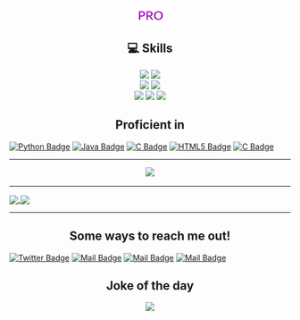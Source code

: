 <p align="center">
&nbsp;<img src ="https://raw.githubusercontent.com/acervenky/animated-github-badges/master/assets/pro.gif" height="30px" width="45px" align="center"></img>
</p>



 <h2 align="center">💻 Skills</h2> 

<p align="center">
 
<img src="https://img.shields.io/badge/Editor-Visual_Studio_Code-informational?style=flat&logo=visual-studio-code&logoColor=3BB9FF&color=3090C7">
<img src="https://img.shields.io/badge/Program-Python-informational?style=flat&logo=python&logoColor=bafc03&color=03dbfc">
<br>
<img src="https://img.shields.io/badge/Program-JavaScript-informational?style=flat&logo=javascript&logoColor=bafc03&color=ad03fc">
<img src="https://img.shields.io/badge/Program-Java-informational?style=flat&logo=java&logoColor=bafc03&color=fc0377">
<br>
<img src="https://img.shields.io/badge/Program-C-informational?style=flat&logo=C&logoColor=bafc03&color=fc6f03">
<img src="https://img.shields.io/badge/Web-HTML5-informational?style=flat&logo=HTML5&logoColor=bafc03&color=fc6f03">
<img src="https://img.shields.io/badge/Web-CSS3-informational?style=flat&logo=CSS3&logoColor=bafc03&color=fc6f03">

</p>
<h2 align="center">Proficient in</h2> 

<!-- TODO: Make technologies links takes you to repositories -->

[![Python Badge](https://img.shields.io/badge/-Python-61DBFB?style=for-the-badge&labelColor=black&logo=python&logoColor=61DBFB)](#) [![Java Badge](https://img.shields.io/badge/-Java-F0DB4F?style=for-the-badge&labelColor=black&logo=java&logoColor=F0DB4F)](#) [![C Badge](https://img.shields.io/badge/-C-007acc?style=for-the-badge&labelColor=black&logo=c&logoColor=007acc)](#) [![HTML5 Badge](https://img.shields.io/badge/-HTML5-c0c0c0?style=for-the-badge&labelColor=black&logo=HTML5&logoColor=c0c0c0)](#) [![C Badge](https://img.shields.io/badge/-CSS3-0fffff?style=for-the-badge&labelColor=black&logo=css3&logoColor=0fffff)](#)

<hr>
 
<p align="center">
<img src="https://gpvc.arturio.dev/akashrajput25">
</p>
<hr>

<a href="https://github.com/akashrajput25/github-readme-stats">
  <img align="center" src="https://github-readme-stats.vercel.app/api?username=akashrajput25&show_icons=true&card_width=240&bg_color=90,cccccc,ffffff">
</a>
<a href="https://github.com/akashrajput25/github-readme-stats">
  <img align="center" src="https://github-readme-stats.vercel.app/api/top-langs/?username=akashrajput25&layout=compact&card_width=300&card_height=150&bg_color=90,cccccc,ffffff">
</a>
<hr>

<h2 align="center"> Some ways to reach me out! </h2>
<p align="center">
 
[![Twitter Badge](https://img.shields.io/badge/-@Akash_Rajput-1ca0f1?style=flat&labelColor=1ca0f1&logo=twitter&logoColor=white&link=https://twitter.com/Akashku45066941)](https://twitter.com/Akashku45066941) 
[![Mail Badge](https://img.shields.io/badge/-Akash_Kumar_Singh-0000d8?style=flat&labelColor=0000d8&logo=linkedin&logoColor=white)](https://www.linkedin.com/in/akashkumarsingh001/) 
[![Mail Badge](https://img.shields.io/badge/-@a.kash.raj.put-e84393?style=flat&labelColor=e84393&logo=instagram&logoColor=white)](https://instagram.com/a.kash.raj.put) 
[![Mail Badge](https://img.shields.io/badge/-Akash_Kumar_Singh-c0392b?style=flat&labelColor=c0392b&logo=gmail&logoColor=white)](mailto:akash250799@gmail.com)

</p>
<h2 align="center">Joke of the day</h2>
<p align="center"><img src="https://readme-jokes.vercel.app/api"/></p>

